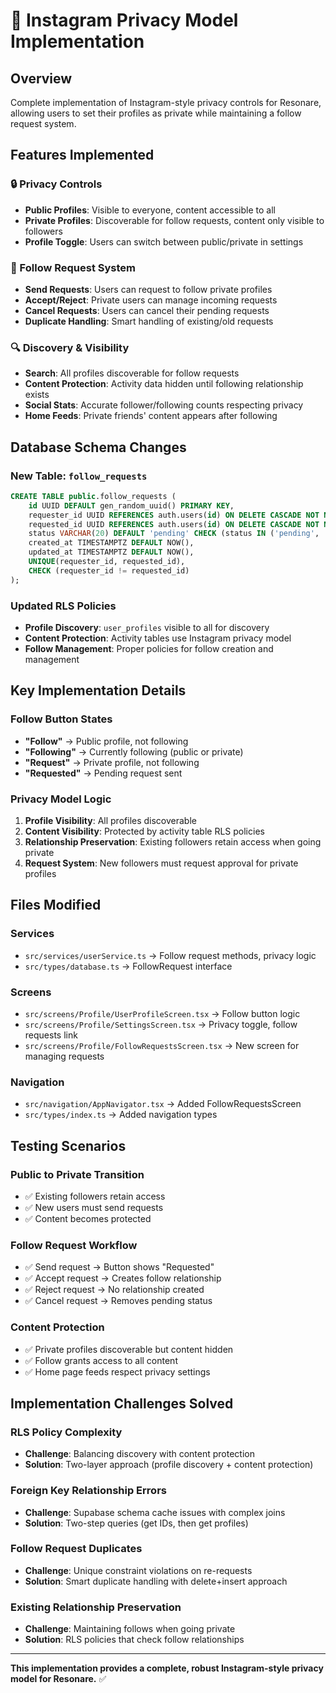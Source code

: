 # 📱 Instagram Privacy Model Implementation

## Overview

Complete implementation of Instagram-style privacy controls for Resonare, allowing users to set their profiles as private while maintaining a follow request system.

## Features Implemented

### **🔒 Privacy Controls**
- **Public Profiles**: Visible to everyone, content accessible to all
- **Private Profiles**: Discoverable for follow requests, content only visible to followers
- **Profile Toggle**: Users can switch between public/private in settings

### **👥 Follow Request System**
- **Send Requests**: Users can request to follow private profiles
- **Accept/Reject**: Private users can manage incoming requests
- **Cancel Requests**: Users can cancel their pending requests
- **Duplicate Handling**: Smart handling of existing/old requests

### **🔍 Discovery & Visibility**
- **Search**: All profiles discoverable for follow requests
- **Content Protection**: Activity data hidden until following relationship exists
- **Social Stats**: Accurate follower/following counts respecting privacy
- **Home Feeds**: Private friends' content appears after following

## Database Schema Changes

### **New Table: `follow_requests`**
```sql
CREATE TABLE public.follow_requests (
    id UUID DEFAULT gen_random_uuid() PRIMARY KEY,
    requester_id UUID REFERENCES auth.users(id) ON DELETE CASCADE NOT NULL,
    requested_id UUID REFERENCES auth.users(id) ON DELETE CASCADE NOT NULL,
    status VARCHAR(20) DEFAULT 'pending' CHECK (status IN ('pending', 'accepted', 'rejected')),
    created_at TIMESTAMPTZ DEFAULT NOW(),
    updated_at TIMESTAMPTZ DEFAULT NOW(),
    UNIQUE(requester_id, requested_id),
    CHECK (requester_id != requested_id)
);
```

### **Updated RLS Policies**
- **Profile Discovery**: `user_profiles` visible to all for discovery
- **Content Protection**: Activity tables use Instagram privacy model
- **Follow Management**: Proper policies for follow creation and management

## Key Implementation Details

### **Follow Button States**
- **"Follow"** → Public profile, not following
- **"Following"** → Currently following (public or private)
- **"Request"** → Private profile, not following
- **"Requested"** → Pending request sent

### **Privacy Model Logic**
1. **Profile Visibility**: All profiles discoverable
2. **Content Visibility**: Protected by activity table RLS policies
3. **Relationship Preservation**: Existing followers retain access when going private
4. **Request System**: New followers must request approval for private profiles

## Files Modified

### **Services**
- `src/services/userService.ts` → Follow request methods, privacy logic
- `src/types/database.ts` → FollowRequest interface

### **Screens**
- `src/screens/Profile/UserProfileScreen.tsx` → Follow button logic
- `src/screens/Profile/SettingsScreen.tsx` → Privacy toggle, follow requests link
- `src/screens/Profile/FollowRequestsScreen.tsx` → New screen for managing requests

### **Navigation**
- `src/navigation/AppNavigator.tsx` → Added FollowRequestsScreen
- `src/types/index.ts` → Added navigation types

## Testing Scenarios

### **Public to Private Transition**
- ✅ Existing followers retain access
- ✅ New users must send requests
- ✅ Content becomes protected

### **Follow Request Workflow**
- ✅ Send request → Button shows "Requested"
- ✅ Accept request → Creates follow relationship
- ✅ Reject request → No relationship created
- ✅ Cancel request → Removes pending status

### **Content Protection**
- ✅ Private profiles discoverable but content hidden
- ✅ Follow grants access to all content
- ✅ Home page feeds respect privacy settings

## Implementation Challenges Solved

### **RLS Policy Complexity**
- **Challenge**: Balancing discovery with content protection
- **Solution**: Two-layer approach (profile discovery + content protection)

### **Foreign Key Relationship Errors**
- **Challenge**: Supabase schema cache issues with complex joins
- **Solution**: Two-step queries (get IDs, then get profiles)

### **Follow Request Duplicates**
- **Challenge**: Unique constraint violations on re-requests
- **Solution**: Smart duplicate handling with delete+insert approach

### **Existing Relationship Preservation**
- **Challenge**: Maintaining follows when going private
- **Solution**: RLS policies that check follow relationships

---

**This implementation provides a complete, robust Instagram-style privacy model for Resonare.** ✅